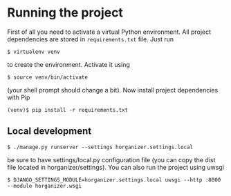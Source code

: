 # Running the project

First of all you need to activate a virtual Python environment. All project
dependencies are stored in `requirements.txt` file. Just run

    $ virtualenv venv

to create the environment. Activate it using

    $ source venv/bin/activate

(your shell prompt should change a bit). Now install project dependencies with Pip

    (venv)$ pip install -r requirements.txt

## Local development

    $ ./manage.py runserver --settings horganizer.settings.local

be sure to have settings/local.py configuration file (you can copy the dist file
located in horganizer/settings). You can also run the project using uwsgi

    $ DJANGO_SETTINGS_MODULE=horganizer.settings.local uwsgi --http :8000 --module horganizer.wsgi
